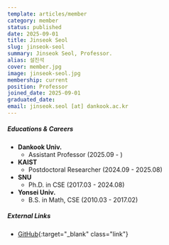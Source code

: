 ```yaml
---
template: articles/member
category: member
status: published
date: 2025-09-01
title: Jinseok Seol
slug: jinseok-seol
summary: Jinseok Seol, Professor.
alias: 설진석
cover: member.jpg
image: jinseok-seol.jpg
membership: current
position: Professor
joined_date: 2025-09-01
graduated_date:
email: jinseok.seol [at] dankook.ac.kr
---
```


##### Educations & Careers

* **Dankook Univ.**
    * Assistant Professor (2025.09 - )
* **KAIST**
    * Postdoctoral Researcher (2024.09 - 2025.08)
* **SNU**
    * Ph.D. in CSE (2017.03 - 2024.08)
* **Yonsei Univ.**
    * B.S. in Math, CSE (2010.03 - 2017.02)

##### External Links

* [GitHub](https://github.com/theeluwin){:target="_blank" class="link"}

